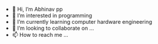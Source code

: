- 👋 Hi, I’m Abhinav pp
- 👀 I’m interested in programming
- 🌱 I’m currently learning computer hardware engineering
- 💞️ I’m looking to collaborate on ...
- 📫 How to reach me ...

<!---
AbHiNaVaBh/AbHiNaVaBh is a ✨ special ✨ repository because its `README.md` (this file) appears on your GitHub profile.
You can click the Preview link to take a look at your changes.
--->
